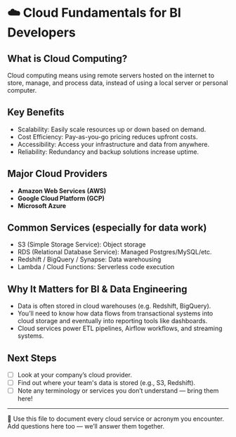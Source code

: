 # ☁️ Cloud Fundamentals for BI Developers

## What is Cloud Computing?
Cloud computing means using remote servers hosted on the internet to store, manage, and process data, instead of using a local server or personal computer.

## Key Benefits
- Scalability: Easily scale resources up or down based on demand.
- Cost Efficiency: Pay-as-you-go pricing reduces upfront costs.
- Accessibility: Access your infrastructure and data from anywhere.
- Reliability: Redundancy and backup solutions increase uptime.

## Major Cloud Providers
- **Amazon Web Services (AWS)**
- **Google Cloud Platform (GCP)**
- **Microsoft Azure**

## Common Services (especially for data work)
- S3 (Simple Storage Service): Object storage
- RDS (Relational Database Service): Managed Postgres/MySQL/etc.
- Redshift / BigQuery / Synapse: Data warehousing
- Lambda / Cloud Functions: Serverless code execution

## Why It Matters for BI & Data Engineering
- Data is often stored in cloud warehouses (e.g. Redshift, BigQuery).
- You’ll need to know how data flows from transactional systems into cloud storage and eventually into reporting tools like dashboards.
- Cloud services power ETL pipelines, Airflow workflows, and streaming systems.

## Next Steps
- [ ] Look at your company’s cloud provider.
- [ ] Find out where your team's data is stored (e.g., S3, Redshift).
- [ ] Note any terminology or services you don’t understand — bring them here!

---

🧪 Use this file to document every cloud service or acronym you encounter. Add questions here too — we’ll answer them together.
